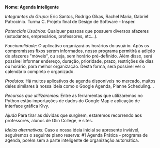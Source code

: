 ﻿**Nome: Agenda Inteligente**

*Integrantes do Grupo:*
Eric Santos, Rodrigo Gikas, Rachel Maria, Gabriel Patrocínio. Turma C. Projeto final de Design de Software - Insper.

*Potenciais Usuários:*
Qualquer pessoas que possuem diversos afazeres (estudantes, empresários, professores, etc...).

*Funcionalidade:*
O aplicativo organizará os horários do usuário. Após os compromissos fixos serem informados, nosso programa permitirá a adição de afazeres "móveis", ou seja, sem horário pré-definido. Além disso, será possível informar endereço, duração, prioridade, prazo, restrições de dias ou horário, para melhor organização. Desta forma, será possível ver o calendário completo e organizado.

*Produtos:*
Há muitos aplicativos de agenda disponíveis no mercado, muitos deles similares à nossa ideia como o Google Agenda, Planne Scheduling...

*Recursos que utilizaremos:*
Entre as ferramentas que utilizaremos no Python estão importações de dados do Google Map e aplicação de interface gráfica Kivy. 

*Ajuda*
Para tirar as dúvidas que surgirem, estaremos recorrendo aos professores, alunos de Olin College, e sites.

*Ideias alternativas:*
Caso a nossa ideia inicial se apresente inviável, seguiremos o seguinte plano reserva:
#1 Agenda Prática - programa de agenda, porém sem a parte inteligente de organização automática.